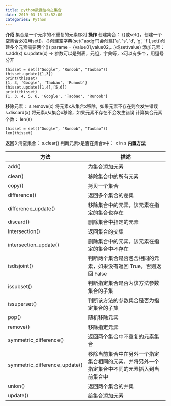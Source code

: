 ```yaml
---
title: python数据结构之集合
date: 2019-03-15 13:52:00
categories: Python
---
```

**介绍**
集合是一个无序的不重复的元素序列
**操作**
创建集合：
{}或set()，创建一个空集合必须用set()，{}创建空字典(set("asdgf")会创建['a', 's', 'd', 'g', 'f'],set()创建多个元素需要两个())
parame = {value01,value02,...}或set(value)
添加元素：
s.add(x)
s.update(x)    ->  参数可以是列表，元组，字典等，x可以有多个，用逗号分开
```
thisset = set(("Google", "Runoob", "Taobao"))
thisset.update({1,3})
print(thisset)
{1, 3, 'Google', 'Taobao', 'Runoob'}
thisset.update([1,4],[5,6])  
print(thisset)
{1, 3, 4, 5, 6, 'Google', 'Taobao', 'Runoob'}
```
移除元素：
s.remove(x)   将元素x从集合x移除，如果元素不存在则会发生错误
s.discard(x)  将元素x从集合x移除，如果元素不存在不会发生错误
计算集合元素个数：
len(s)
```
thisset = set(("Google", "Runoob", "Taobao"))
len(thisset)
```
返回3
清空集合：
s.clear()
判断元素x是否在集合s中：
x in s
**内置方法**

| 方法 | 描述 | 
| --- | --- |
| add() | 为集合添加元素 |
| clear() | 移除集合中的所有元素 |
| copy() | 拷贝一个集合 |
| difference() | 返回多个集合的差集 |
| difference_update() | 移除集合中的元素，该元素在指定的集合也存在 |
| discard() | 删除集合中指定的元素 |
| intersection() | 返回集合的交集 |
| intersection_update() | 删除集合中的元素，该元素在指定的集合中不存在 |
| isdisjoint() | 判断两个集合是否包含相同的元素，如果没有返回 True，否则返回 False |
| issubset() | 判断指定集合是否为该方法参数集合的子集 |
| issuperset() | 判断该方法的参数集合是否为指定集合的子集 |
| pop() | 随机移除元素 |
| remove() | 移除指定元素 |
| symmetric_difference() | 返回两个集合中不重复的元素集合 |
| symmetric_difference_update() | 移除当前集合中在另外一个指定集合相同的元素，并将另外一个指定集合中不同的元素插入到当前集合中 |
| union() | 返回两个集合的并集 |
| update() | 给集合添加元素 |
